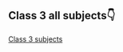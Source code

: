 ## Class 3 all subjects👇

[Class 3 subjects](https://www.magnetbrains.com/courses/cbse-class-3rd-full-video-course/)
